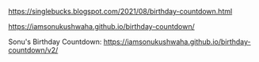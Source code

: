 https://singlebucks.blogspot.com/2021/08/birthday-countdown.html


https://iamsonukushwaha.github.io/birthday-countdown/

Sonu's Birthday Countdown: https://iamsonukushwaha.github.io/birthday-countdown/v2/




